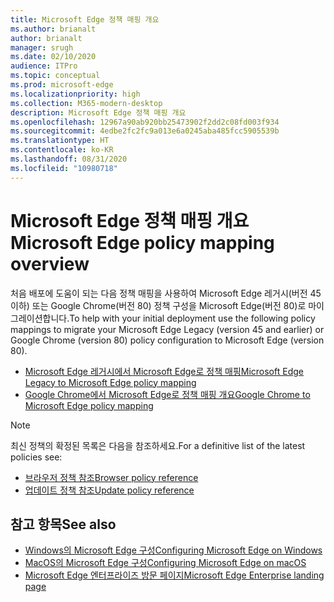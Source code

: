 ```yaml
---
title: Microsoft Edge 정책 매핑 개요
ms.author: brianalt
author: brianalt
manager: srugh
ms.date: 02/10/2020
audience: ITPro
ms.topic: conceptual
ms.prod: microsoft-edge
ms.localizationpriority: high
ms.collection: M365-modern-desktop
description: Microsoft Edge 정책 매핑 개요
ms.openlocfilehash: 12967a90ab920bb25473902f2dd2c08fd003f934
ms.sourcegitcommit: 4edbe2fc2fc9a013e6a0245aba485fcc5905539b
ms.translationtype: HT
ms.contentlocale: ko-KR
ms.lasthandoff: 08/31/2020
ms.locfileid: "10980718"
---
```

# <span data-ttu-id="fa905-103">Microsoft Edge 정책 매핑 개요</span><span class="sxs-lookup"><span data-stu-id="fa905-103">Microsoft Edge policy mapping overview</span></span>

<span data-ttu-id="fa905-104">처음 배포에 도움이 되는 다음 정책 매핑을 사용하여 Microsoft Edge 레거시(버전 45 이하) 또는 Google Chrome(버전 80) 정책 구성을 Microsoft Edge(버전 80)로 마이그레이션합니다.</span><span class="sxs-lookup"><span data-stu-id="fa905-104">To help with your initial deployment use the following policy mappings to migrate your Microsoft Edge Legacy (version 45 and earlier) or Google Chrome (version 80) policy configuration to Microsoft Edge (version 80).</span></span>

- [<span data-ttu-id="fa905-105">Microsoft Edge 레거시에서 Microsoft Edge로 정책 매핑</span><span class="sxs-lookup"><span data-stu-id="fa905-105">Microsoft Edge Legacy to Microsoft Edge policy mapping</span></span>](microsoft-edge-policy-map-legacy-to-newedge.md)
- [<span data-ttu-id="fa905-106">Google Chrome에서 Microsoft Edge로 정책 매핑 개요</span><span class="sxs-lookup"><span data-stu-id="fa905-106">Google Chrome to Microsoft Edge policy mapping</span></span>](microsoft-edge-policy-map-chrome-to-newedge.md)

> [!NOTE]
> <span data-ttu-id="fa905-107">최신 정책의 확정된 목록은 다음을 참조하세요.</span><span class="sxs-lookup"><span data-stu-id="fa905-107">For a definitive list of the latest policies see:</span></span>
> - [<span data-ttu-id="fa905-108">브라우저 정책 참조</span><span class="sxs-lookup"><span data-stu-id="fa905-108">Browser policy reference</span></span>](microsoft-edge-policies.md)
> - [<span data-ttu-id="fa905-109">업데이트 정책 참조</span><span class="sxs-lookup"><span data-stu-id="fa905-109">Update policy reference</span></span>](microsoft-edge-update-policies.md)

## <span data-ttu-id="fa905-110">참고 항목</span><span class="sxs-lookup"><span data-stu-id="fa905-110">See also</span></span>
- [<span data-ttu-id="fa905-111">Windows의 Microsoft Edge 구성</span><span class="sxs-lookup"><span data-stu-id="fa905-111">Configuring Microsoft Edge on Windows</span></span>](configure-microsoft-edge.md)
- [<span data-ttu-id="fa905-112">MacOS의 Microsoft Edge 구성</span><span class="sxs-lookup"><span data-stu-id="fa905-112">Configuring Microsoft Edge on macOS</span></span>](configure-microsoft-edge-on-mac.md)
- [<span data-ttu-id="fa905-113">Microsoft Edge 엔터프라이즈 방문 페이지</span><span class="sxs-lookup"><span data-stu-id="fa905-113">Microsoft Edge Enterprise landing page</span></span>](https://aka.ms/EdgeEnterprise)
